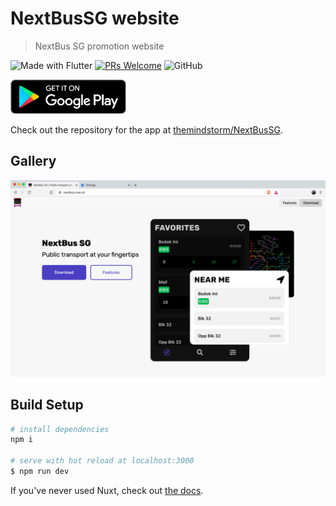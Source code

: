 # NextBusSG website

> NextBus SG promotion website

![Made with Flutter](https://img.shields.io/badge/Made%20With-Nuxt-008c78?style=flat-square)
[![PRs Welcome](https://img.shields.io/badge/PRs-welcome-brightgreen.svg?style=flat-square)](http://makeapullrequest.com)
![GitHub](https://img.shields.io/github/license/themindstorm/NextBusSg?style=flat-square)

<a href='https://play.google.com/store/apps/details?id=com.themindstorm.nextbussg&pcampaignid=pcampaignidMKT-Other-global-all-co-prtnr-py-PartBadge-Mar2515-1'><img height="55" alt='Get it on Google Play' src='./readme-images/badges/google_play.png'/></a>

Check out the repository for the app at [themindstorm/NextBusSG](https://github.com/themindstorm/NextBusSG).

## Gallery
![Web view](./readme-images/gallery/web1.png)

## Build Setup

```bash
# install dependencies
npm i

# serve with hot reload at localhost:3000
$ npm run dev
```

If you've never used Nuxt, check out [the docs](https://nuxtjs.org).
